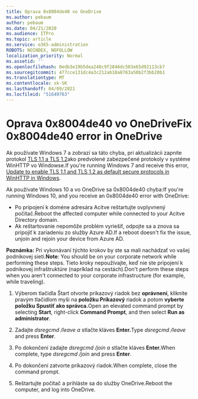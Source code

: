 ```yaml
---
title: Oprava 0x8004de40 vo OneDrive
ms.author: pebaum
author: pebaum
ms.date: 04/21/2020
ms.audience: ITPro
ms.topic: article
ms.service: o365-administration
ROBOTS: NOINDEX, NOFOLLOW
localization_priority: Normal
ms.assetid: ''
ms.openlocfilehash: 0edb3e19b5dea240c9f2846dc503e65d92113cb7
ms.sourcegitcommit: 477cce131dc4a3c212ab18a8763a50b2f3bb20b1
ms.translationtype: MT
ms.contentlocale: sk-SK
ms.lasthandoff: 04/09/2021
ms.locfileid: "51649763"
---
```

# <a name="fix-0x8004de40-error-in-onedrive"></a><span data-ttu-id="a65fb-102">Oprava 0x8004de40 vo OneDrive</span><span class="sxs-lookup"><span data-stu-id="a65fb-102">Fix 0x8004de40 error in OneDrive</span></span>

<span data-ttu-id="a65fb-103">Ak používate Windows 7 a zobrazí sa táto chyba, pri aktualizácii zapnite protokol [TLS 1.1 a TLS 1.2](https://support.microsoft.com/topic/update-to-enable-tls-1-1-and-tls-1-2-as-default-secure-protocols-in-winhttp-in-windows-c4bd73d2-31d7-761e-0178-11268bb10392)ako predvolené zabezpečené protokoly v systéme WinHTTP vo Windowse.</span><span class="sxs-lookup"><span data-stu-id="a65fb-103">If you're running Windows 7 and receive this error, [Update to enable TLS 1.1 and TLS 1.2 as default secure protocols in WinHTTP in Windows](https://support.microsoft.com/topic/update-to-enable-tls-1-1-and-tls-1-2-as-default-secure-protocols-in-winhttp-in-windows-c4bd73d2-31d7-761e-0178-11268bb10392).</span></span>

<span data-ttu-id="a65fb-104">Ak používate Windows 10 a vo OneDrive sa 0x8004de40 chyba:</span><span class="sxs-lookup"><span data-stu-id="a65fb-104">If you're running Windows 10, and you receive an 0x8004de40 error with OneDrive:</span></span>

- <span data-ttu-id="a65fb-105">Po pripojení k doméne adresára Acitve reštartujte ovplyvnený počítač.</span><span class="sxs-lookup"><span data-stu-id="a65fb-105">Reboot the affected computer while connected to your Acitve Directory domain.</span></span>
- <span data-ttu-id="a65fb-106">Ak reštartovanie nepomôže problém vyriešiť, odpojte sa a znova sa pripojiť k zariadeniu zo služby Azure AD.</span><span class="sxs-lookup"><span data-stu-id="a65fb-106">If a reboot doesn't fix the issue, unjoin and rejoin your device from Azure AD.</span></span> 

<span data-ttu-id="a65fb-107">**Poznámka:** Pri vykonávaní týchto krokov by ste sa mali nachádzať vo vašej podnikovej sieti.</span><span class="sxs-lookup"><span data-stu-id="a65fb-107">**Note**: You should be on your corporate network while performing these steps.</span></span> <span data-ttu-id="a65fb-108">Tieto kroky nepoužívajte, keď nie ste pripojení k podnikovej infraštruktúre (napríklad na cestách).</span><span class="sxs-lookup"><span data-stu-id="a65fb-108">Don't perform these steps when you aren't connected to your corporate infrastructure (for example, while traveling).</span></span> 

1. <span data-ttu-id="a65fb-109">Výberom tlačidla Štart otvorte príkazový riadok bez **oprávnení**, kliknite pravým tlačidlom myši na **položku Príkazový** riadok a potom **vyberte položku Spustiť ako správca.**</span><span class="sxs-lookup"><span data-stu-id="a65fb-109">Open an elevated command prompt by selecting **Start**, right-click **Command Prompt**, and then select **Run as administrator**.</span></span>

1. <span data-ttu-id="a65fb-110">Zadajte *dsregcmd /leave a* stlačte kláves **Enter.**</span><span class="sxs-lookup"><span data-stu-id="a65fb-110">Type *dsregcmd /leave* and press **Enter**.</span></span>

1. <span data-ttu-id="a65fb-111">Po dokončení zadajte *dsregcmd /join a* stlačte kláves **Enter.**</span><span class="sxs-lookup"><span data-stu-id="a65fb-111">When complete, type *dsregcmd /join* and press **Enter**.</span></span>

1. <span data-ttu-id="a65fb-112">Po dokončení zatvorte príkazový riadok.</span><span class="sxs-lookup"><span data-stu-id="a65fb-112">When complete, close the command prompt.</span></span>

1. <span data-ttu-id="a65fb-113">Reštartujte počítač a prihláste sa do služby OneDrive.</span><span class="sxs-lookup"><span data-stu-id="a65fb-113">Reboot the computer, and log into OneDrive.</span></span>